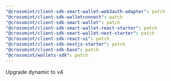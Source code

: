 ```yaml
---
"@crossmint/client-sdk-smart-wallet-web3auth-adapter": patch
"@crossmint/client-sdk-walletconnect": patch
"@crossmint/client-sdk-smart-wallet": patch
"@crossmint/client-sdk-smart-wallet-react-starter": patch
"@crossmint/client-sdk-smart-wallet-next-starter": patch
"@crossmint/client-sdk-react-ui": patch
"@crossmint/client-sdk-nextjs-starter": patch
"@crossmint/client-sdk-base": patch
"@crossmint/wallets-sdk": patch
---
```


Upgrade dynamic to v4

